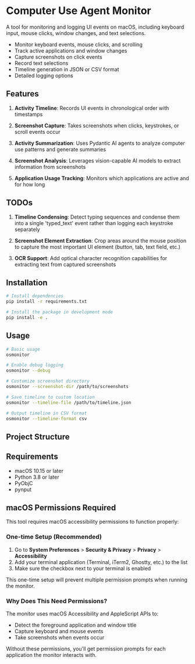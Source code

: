 # Computer Use Agent Monitor

A tool for monitoring and logging UI events on macOS, including keyboard input, mouse clicks, window changes, and text selections.

- Monitor keyboard events, mouse clicks, and scrolling
- Track active applications and window changes
- Capture screenshots on click events
- Record text selections
- Timeline generation in JSON or CSV format
- Detailed logging options

## Features

1. **Activity Timeline**: Records UI events in chronological order with timestamps

2. **Screenshot Capture**: Takes screenshots when clicks, keystrokes, or scroll events occur

3. **Activity Summarization**: Uses Pydantic AI agents to analyze computer use patterns and generate summaries

4. **Screenshot Analysis**: Leverages vision-capable AI models to extract information from screenshots

5. **Application Usage Tracking**: Monitors which applications are active and for how long

## TODOs

1. **Timeline Condensing**: Detect typing sequences and condense them into a single 'typed_text' event rather than logging each keystroke separately
   
2. **Screenshot Element Extraction**: Crop areas around the mouse position to capture the most important UI element (button, tab, text field, etc.)

3. **OCR Support**: Add optical character recognition capabilities for extracting text from captured screenshots

## Installation

```bash
# Install dependencies
pip install -r requirements.txt

# Install the package in development mode
pip install -e .
```

## Usage

```bash
# Basic usage
osmonitor

# Enable debug logging
osmonitor --debug

# Customize screenshot directory
osmonitor --screenshot-dir /path/to/screenshots

# Save timeline to custom location
osmonitor --timeline-file /path/to/timeline.json

# Output timeline in CSV format
osmonitor --timeline-format csv
```

## Project Structure

## Requirements

- macOS 10.15 or later
- Python 3.8 or later
- PyObjC
- pynput

## macOS Permissions Required

This tool requires macOS accessibility permissions to function properly:

### One-time Setup (Recommended)

1. Go to **System Preferences** > **Security & Privacy** > **Privacy** > **Accessibility**
2. Add your terminal application (Terminal, iTerm2, Ghostty, etc.) to the list
3. Make sure the checkbox next to your terminal is enabled

This one-time setup will prevent multiple permission prompts when running the monitor.

### Why Does This Need Permissions?

The monitor uses macOS Accessibility and AppleScript APIs to:
- Detect the foreground application and window title
- Capture keyboard and mouse events
- Take screenshots when events occur

Without these permissions, you'll get permission prompts for each application the monitor interacts with.
